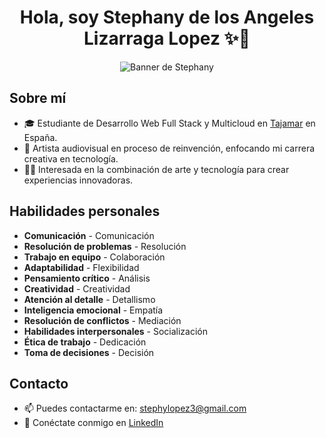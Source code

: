 <div align="center">
  <h1 align="center">Hola, soy Stephany de los Angeles Lizarraga Lopez ✨🎀</h1>
  <img src="https://media.giphy.com/media/Rjub7AIEIbXT0tzbr3/giphy.gif?cid=ecf05e47l495stw7f0nyyoi64dnihei1s2xx53nxjorcjmb6&ep=v1_gifs_related&rid=giphy.gif&ct=g" alt="Banner de Stephany">
</div>

## Sobre mí

- 🎓 Estudiante de Desarrollo Web Full Stack y Multicloud en [Tajamar](https://www.tajamar.es) en España.
- 🎨 Artista audiovisual en proceso de reinvención, enfocando mi carrera creativa en tecnología.
- 🧑‍💻 Interesada en la combinación de arte y tecnología para crear experiencias innovadoras.


## Habilidades personales

- **Comunicación** - Comunicación
- **Resolución de problemas** - Resolución
- **Trabajo en equipo** - Colaboración
- **Adaptabilidad** - Flexibilidad
- **Pensamiento crítico** - Análisis
- **Creatividad** - Creatividad
- **Atención al detalle** - Detallismo
- **Inteligencia emocional** - Empatía
- **Resolución de conflictos** - Mediación
- **Habilidades interpersonales** - Socialización
- **Ética de trabajo** - Dedicación
- **Toma de decisiones** - Decisión

## Contacto

- 📫 Puedes contactarme en: [stephylopez3@gmail.com](mailto:stephylopez3@gmail.com)
- 🔗 Conéctate conmigo en [LinkedIn](https://www.linkedin.com/in/stephyangeles/)

